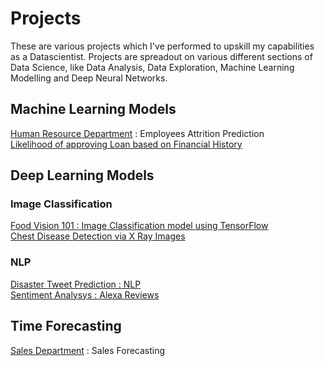 # Projects
These are various projects which I've performed to upskill my capabilities as a Datascientist. 
Projects are spreadout on various different sections of Data Science, like Data Analysis, Data Exploration, Machine Learning Modelling and Deep Neural Networks. 

## Machine Learning Models
[Human Resource Department](https://github.com/ayushs0911/Projects/blob/main/HR%20Department:%20Attrition%20Prediction.ipynb) : Employees Attrition Prediction <br>
[Likelihood of approving Loan based on Financial History](https://github.com/ayushs0911/Projects/blob/main/Likelihood_of_approving_a_Loan.ipynb)

## Deep Learning Models
### Image Classification 
[Food Vision 101 : Image Classification model using TensorFlow](https://github.com/ayushs0911/Projects/blob/main/Food_Vision_Image_Classificaton_TensorFlow.ipynb)<br>
[Chest Disease Detection via X Ray Images](https://github.com/ayushs0911/Projects/blob/main/X_Ray_Prediction.ipynb)<br>
### NLP
[Disaster Tweet Prediction : NLP](https://github.com/ayushs0911/Projects/blob/main/Disaster_tweets_Predictor.ipynb)<br>
[Sentiment Analysys : Alexa Reviews](https://github.com/ayushs0911/Projects/blob/main/Sentiment_Analysis_Amazon_Alexa.ipynb)

## Time Forecasting
[Sales Department](https://github.com/ayushs0911/Projects/blob/main/Sales_Forecast_using_Facebook_Prophet.ipynb) : Sales Forecasting
